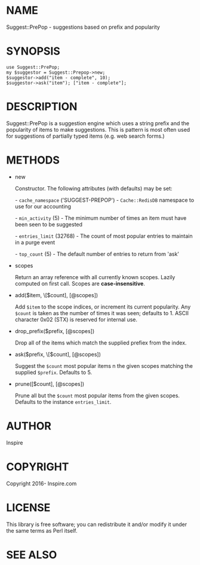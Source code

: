 # NAME

Suggest::PrePop - suggestions based on prefix and popularity

# SYNOPSIS

    use Suggest::PrePop;
    my $suggestor = Suggest::Prepop->new;
    $suggestor->add("item - complete", 10);
    $suggestor->ask("item"); ["item - complete"];

# DESCRIPTION

Suggest::PrePop is a suggestion engine which uses a string prefix and
the popularity of items to make suggestions. This is pattern is most often
used for suggestions of partially typed items (e.g. web search forms.)

# METHODS

- new

    Constructor.  The following attributes (with defaults) may be set:

    \- `cache_namespace` ('SUGGEST-PREPOP') - `Cache::RedisDB` namespace to use for our accounting

    \- `min_activity` (5) - The minimum number of times an item must have been seen to be suggested

    \- `entries_limit` (32768) - The count of most popular entries to maintain in a purge event

    \- `top_count` (5) - The default number of entries to return from 'ask'

- scopes

    Return an array reference with all currently known scopes.  Lazily computed on first call.
    Scopes are **case-insensitive**.

- add($item, \[$count\], \[@scopes\])

    Add `$item` to the scope indices, or increment its current popularity. Any `$count` is taken as the number of times it was seen; defaults to 1.  ASCII character 0x02 (STX) is reserved for internal use.

- drop\_prefix($prefix, \[@scopes\])

    Drop all of the items which match the supplied prefiex from the index.

- ask($prefix, \[$count\], \[@scopes\])

    Suggest the `$count` most popular items n the given scopes matching the supplied `$prefix`.  Defaults to 5.

- prune(\[$count\], \[@scopes\])

    Prune all but the `$count` most popular items from the given scopes.  Defaults to the instance `entries_limit`.

# AUTHOR
Inspire

# COPYRIGHT
Copyright 2016- Inspire.com

# LICENSE

This library is free software; you can redistribute it and/or modify
it under the same terms as Perl itself.

# SEE ALSO
